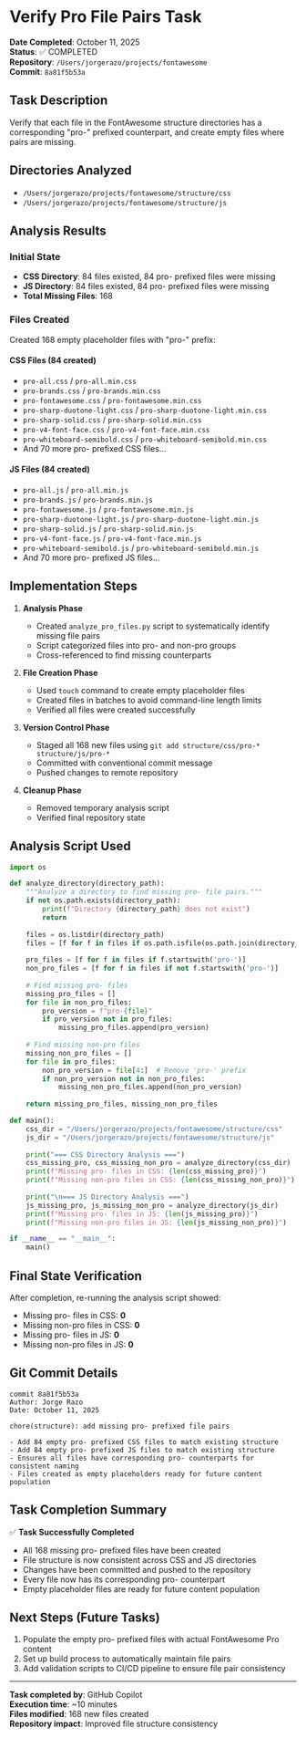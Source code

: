 # Verify Pro File Pairs Task

**Date Completed**: October 11, 2025  
**Status**: ✅ COMPLETED  
**Repository**: `/Users/jorgerazo/projects/fontawesome`  
**Commit**: `8a81f5b53a`

## Task Description

Verify that each file in the FontAwesome structure directories has a corresponding "pro-" prefixed counterpart, and create empty files where pairs are missing.

## Directories Analyzed

- `/Users/jorgerazo/projects/fontawesome/structure/css`
- `/Users/jorgerazo/projects/fontawesome/structure/js`

## Analysis Results

### Initial State
- **CSS Directory**: 84 files existed, 84 pro- prefixed files were missing
- **JS Directory**: 84 files existed, 84 pro- prefixed files were missing
- **Total Missing Files**: 168

### Files Created
Created 168 empty placeholder files with "pro-" prefix:

#### CSS Files (84 created)
- `pro-all.css` / `pro-all.min.css`
- `pro-brands.css` / `pro-brands.min.css`
- `pro-fontawesome.css` / `pro-fontawesome.min.css`
- `pro-sharp-duotone-light.css` / `pro-sharp-duotone-light.min.css`
- `pro-sharp-solid.css` / `pro-sharp-solid.min.css`
- `pro-v4-font-face.css` / `pro-v4-font-face.min.css`
- `pro-whiteboard-semibold.css` / `pro-whiteboard-semibold.min.css`
- And 70 more pro- prefixed CSS files...

#### JS Files (84 created)
- `pro-all.js` / `pro-all.min.js`
- `pro-brands.js` / `pro-brands.min.js`
- `pro-fontawesome.js` / `pro-fontawesome.min.js`
- `pro-sharp-duotone-light.js` / `pro-sharp-duotone-light.min.js`
- `pro-sharp-solid.js` / `pro-sharp-solid.min.js`
- `pro-v4-font-face.js` / `pro-v4-font-face.min.js`
- `pro-whiteboard-semibold.js` / `pro-whiteboard-semibold.min.js`
- And 70 more pro- prefixed JS files...

## Implementation Steps

1. **Analysis Phase**
   - Created `analyze_pro_files.py` script to systematically identify missing file pairs
   - Script categorized files into pro- and non-pro groups
   - Cross-referenced to find missing counterparts

2. **File Creation Phase**
   - Used `touch` command to create empty placeholder files
   - Created files in batches to avoid command-line length limits
   - Verified all files were created successfully

3. **Version Control Phase**
   - Staged all 168 new files using `git add structure/css/pro-* structure/js/pro-*`
   - Committed with conventional commit message
   - Pushed changes to remote repository

4. **Cleanup Phase**
   - Removed temporary analysis script
   - Verified final repository state

## Analysis Script Used

```python
import os

def analyze_directory(directory_path):
    """Analyze a directory to find missing pro- file pairs."""
    if not os.path.exists(directory_path):
        print(f"Directory {directory_path} does not exist")
        return
    
    files = os.listdir(directory_path)
    files = [f for f in files if os.path.isfile(os.path.join(directory_path, f))]
    
    pro_files = [f for f in files if f.startswith('pro-')]
    non_pro_files = [f for f in files if not f.startswith('pro-')]
    
    # Find missing pro- files
    missing_pro_files = []
    for file in non_pro_files:
        pro_version = f"pro-{file}"
        if pro_version not in pro_files:
            missing_pro_files.append(pro_version)
    
    # Find missing non-pro files  
    missing_non_pro_files = []
    for file in pro_files:
        non_pro_version = file[4:]  # Remove 'pro-' prefix
        if non_pro_version not in non_pro_files:
            missing_non_pro_files.append(non_pro_version)
    
    return missing_pro_files, missing_non_pro_files

def main():
    css_dir = "/Users/jorgerazo/projects/fontawesome/structure/css"
    js_dir = "/Users/jorgerazo/projects/fontawesome/structure/js"
    
    print("=== CSS Directory Analysis ===")
    css_missing_pro, css_missing_non_pro = analyze_directory(css_dir)
    print(f"Missing pro- files in CSS: {len(css_missing_pro)}")
    print(f"Missing non-pro files in CSS: {len(css_missing_non_pro)}")
    
    print("\n=== JS Directory Analysis ===")
    js_missing_pro, js_missing_non_pro = analyze_directory(js_dir)
    print(f"Missing pro- files in JS: {len(js_missing_pro)}")
    print(f"Missing non-pro files in JS: {len(js_missing_non_pro)}")

if __name__ == "__main__":
    main()
```

## Final State Verification

After completion, re-running the analysis script showed:
- Missing pro- files in CSS: **0**
- Missing non-pro files in CSS: **0**
- Missing pro- files in JS: **0**
- Missing non-pro files in JS: **0**

## Git Commit Details

```
commit 8a81f5b53a
Author: Jorge Razo
Date: October 11, 2025

chore(structure): add missing pro- prefixed file pairs

- Add 84 empty pro- prefixed CSS files to match existing structure
- Add 84 empty pro- prefixed JS files to match existing structure  
- Ensures all files have corresponding pro- counterparts for consistent naming
- Files created as empty placeholders ready for future content population
```

## Task Completion Summary

✅ **Task Successfully Completed**
- All 168 missing pro- prefixed files have been created
- File structure is now consistent across CSS and JS directories
- Changes have been committed and pushed to the repository
- Every file now has its corresponding pro- counterpart
- Empty placeholder files are ready for future content population

## Next Steps (Future Tasks)

1. Populate the empty pro- prefixed files with actual FontAwesome Pro content
2. Set up build process to automatically maintain file pairs
3. Add validation scripts to CI/CD pipeline to ensure file pair consistency

---

**Task completed by**: GitHub Copilot  
**Execution time**: ~10 minutes  
**Files modified**: 168 new files created  
**Repository impact**: Improved file structure consistency